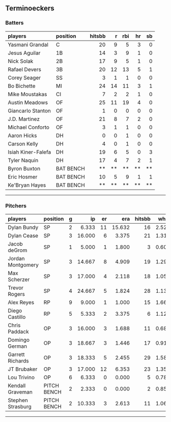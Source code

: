 ## Terminoeckers

### Batters

 
|players            |position  | hitsbb|  r| rbi| hr| sb| 
|:------------------|:---------|------:|--:|---:|--:|--:| 
|Yasmani Grandal    |C         |     20|  9|   5|  3|  0| 
|Jesus Aguilar      |1B        |     14|  3|   9|  1|  0| 
|Nick Solak         |2B        |     17|  9|   5|  1|  0| 
|Rafael Devers      |3B        |     20| 12|  13|  5|  1| 
|Corey Seager       |SS        |      3|  1|   1|  0|  0| 
|Bo Bichette        |MI        |     24| 14|  11|  3|  1| 
|Mike Moustakas     |CI        |      7|  2|   2|  1|  0| 
|Austin Meadows     |OF        |     25| 11|  19|  4|  0| 
|Giancarlo Stanton  |OF        |      1|  0|   0|  0|  0| 
|J.D. Martinez      |OF        |     21|  8|   7|  2|  0| 
|Michael Conforto   |OF        |      3|  1|   1|  0|  0| 
|Aaron Hicks        |DH        |      0|  0|   1|  0|  0| 
|Carson Kelly       |DH        |      4|  0|   1|  0|  0| 
|Isiah Kiner-Falefa |DH        |     19|  6|   5|  0|  3| 
|Tyler Naquin       |DH        |     17|  4|   7|  2|  1| 
|Byron Buxton       |BAT BENCH |     **| **|  **| **| **| 
|Eric Hosmer        |BAT BENCH |     10|  5|   9|  1|  1| 
|Ke'Bryan Hayes     |BAT BENCH |     **| **|  **| **| **| 


* * *

### Pitchers

 
|players           |position    |  g|     ip| er|    era| hitsbb|  whip| so|  w| sv| 
|:-----------------|:-----------|--:|------:|--:|------:|------:|-----:|--:|--:|--:| 
|Dylan Bundy       |SP          |  2|  6.333| 11| 15.632|     16| 2.526|  5|  0|  0| 
|Dylan Cease       |SP          |  3| 16.000|  6|  3.375|     21| 1.312| 19|  1|  0| 
|Jacob deGrom      |SP          |  1|  5.000|  1|  1.800|      3| 0.600|  9|  0|  0| 
|Jordan Montgomery |SP          |  3| 14.667|  8|  4.909|     19| 1.295| 16|  0|  0| 
|Max Scherzer      |SP          |  3| 17.000|  4|  2.118|     18| 1.059| 24|  2|  0| 
|Trevor Rogers     |SP          |  4| 24.667|  5|  1.824|     28| 1.135| 26|  2|  0| 
|Alex Reyes        |RP          |  9|  9.000|  1|  1.000|     15| 1.667| 15|  1|  5| 
|Diego Castillo    |RP          |  5|  5.333|  2|  3.375|      6| 1.125|  7|  2|  1| 
|Chris Paddack     |OP          |  3| 16.000|  3|  1.688|     11| 0.688| 10|  1|  0| 
|Domingo German    |OP          |  3| 18.667|  3|  1.446|     17| 0.911| 16|  2|  0| 
|Garrett Richards  |OP          |  3| 18.333|  5|  2.455|     29| 1.582| 13|  2|  0| 
|JT Brubaker       |OP          |  3| 17.000| 12|  6.353|     23| 1.353| 15|  1|  0| 
|Lou Trivino       |OP          |  6|  6.333|  0|  0.000|      5| 0.789|  3|  1|  1| 
|Kendall Graveman  |PITCH BENCH |  2|  2.333|  0|  0.000|      2| 0.857|  1|  0|  1| 
|Stephen Strasburg |PITCH BENCH |  2| 10.333|  3|  2.613|     11| 1.065|  9|  1|  0| 


* * *


